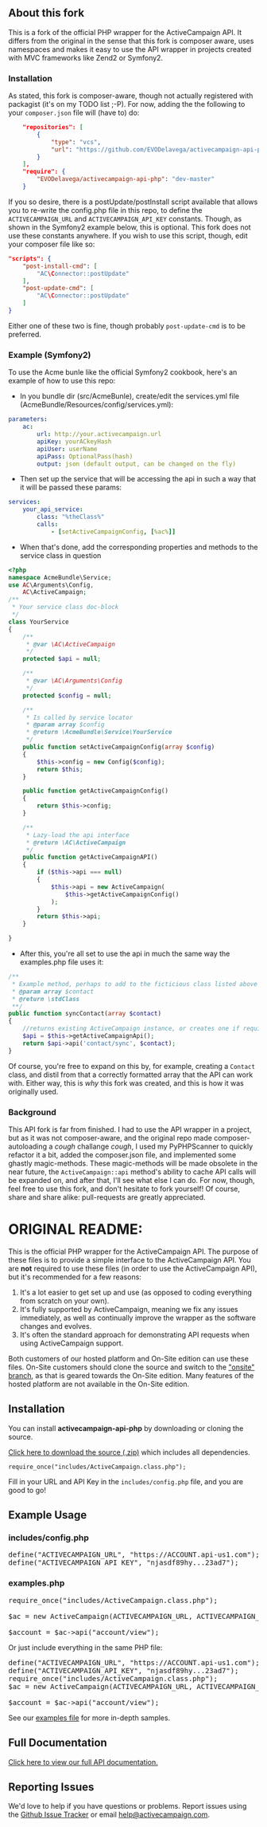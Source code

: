 ## About this fork

This is a fork of the official PHP wrapper for the ActiveCampaign API. It differs from the original in the sense that this fork is composer aware, uses namespaces and makes it easy to use the API wrapper in projects created with MVC frameworks like Zend2 or Symfony2.

### Installation
As stated, this fork is composer-aware, though not actually registered with packagist (it's on my TODO list ;-P).
For now, adding the the following to your `composer.json` file will (have to) do:

```json
    "repositories": [
        {
            "type": "vcs",
            "url": "https://github.com/EVODelavega/activecampaign-api-php.git"
        }
    ],
    "require": {
        "EVODelavega/activecampaign-api-php": "dev-master"
    }
```

If you so desire, there is a postUpdate/postInstall script available that allows you to re-write the config.php file in this repo, to define the `ACTIVECAMPAIGN_URL` and `ACTIVECAMPAIGN_API_KEY` constants.
Though, as shown in the Symfony2 example below, this is optional. This fork does not use these constants anywhere.
If you wish to use this script, though, edit your composer file like so:

```json
"scripts": {
    "post-install-cmd": [
        "AC\Connector::postUpdate"
    ],
    "post-update-cmd": [
        "AC\Connector::postUpdate"
    ]
}
```
Either one of these two is fine, though probably `post-update-cmd` is to be preferred.

### Example (Symfony2)
To use the Acme bunle like the official Symfony2 cookbook, here's an example of how to use this repo:

- In you bundle dir (src/AcmeBunle), create/edit the services.yml file (AcmeBundle/Resources/config/services.yml):

```yml
parameters:
    ac:
        url: http://your.activecampaign.url
        apiKey: yourACkeyHash
        apiUser: userName
        apiPass: OptionalPass(hash)
        output: json (default output, can be changed on the fly)
```

- Then set up the service that will be accessing the api in such a way that it will be passed these params:

```yml
services:
    your_api_service:
        class: "%theClass%"
        calls:
            - [setActiveCampaignConfig, [%ac%]]
```

- When that's done, add the corresponding properties and methods to the service class in question

```php
<?php
namespace AcmeBundle\Service;
use AC\Arguments\Config,
    AC\ActiveCampaign;
/**
 * Your service class doc-block
 */
class YourService
{
    /**
     * @var \AC\ActiveCampaign
     */
    protected $api = null;

    /**
     * @var \AC\Arguments\Config
     */
    protected $config = null;

    /**
     * Is called by service locator
     * @param array $config
     * @return \AcmeBundle\Service\YourService
     */
    public function setActiveCampaignConfig(array $config)
    {
        $this->config = new Config($config);
        return $this;
    }

    public function getActiveCampaignConfig()
    {
        return $this->config;
    }

    /**
     * Lazy-load the api interface
     * @return \AC\ActiveCampaign
     */
    public function getActiveCampaignAPI()
    {
        if ($this->api === null)
        {
            $this->api = new ActiveCampaign(
                $this->getActiveCampaignConfig()
            );
        }
        return $this->api;
    }

}
```
- After this, you're all set to use the api in much the same way the examples.php file uses it:

```php
/**
 * Example method, perhaps to add to the ficticious class listed above
 * @param array $contact
 * @return \stdClass
 **/
public function syncContact(array $contact)
{
    //returns existing ActiveCampaign instance, or creates one if required
    $api = $this->getActiveCampaignApi();
    return $api->api('contact/sync', $contact);
}
```
Of course, you're free to expand on this by, for example, creating a `Contact` class, and distil from that a correctly formatted array that the API can work with.
Either way, this is _why_ this fork was created, and this is how it was originally used.

### Background
This API fork is far from finished. I had to use the API wrapper in a project, but as it was not composer-aware, and the original repo made composer-autoloading a *cough* challange *cough*, I used my PyPHPScanner to quickly refactor it a bit, added the composer.json file, and implemented some ghastly magic-methods.
These magic-methods will be made obsolete in the near future, the `ActiveCampaign::api` method's ability to cache API calls will be expanded on, and after that, I'll see what else I can do. For now, though, feel free to use this fork, and don't hesitate to fork yourself!
Of course, share and share alike: pull-requests are greatly appreciated.


# ORIGINAL README:

This is the official PHP wrapper for the ActiveCampaign API. The purpose of these files is to provide a simple interface to the ActiveCampaign API. You are **not** required to use these files (in order to use the ActiveCampaign API), but it's recommended for a few reasons:

1. It's a lot easier to get set up and use (as opposed to coding everything from scratch on your own).
2. It's fully supported by ActiveCampaign, meaning we fix any issues immediately, as well as continually improve the wrapper as the software changes and evolves.
3. It's often the standard approach for demonstrating API requests when using ActiveCampaign support.

Both customers of our hosted platform and On-Site edition can use these files. On-Site customers should clone the source and switch to the <a href="https://github.com/ActiveCampaign/activecampaign-api-php/tree/onsite">"onsite" branch</a>, as that is geared towards the On-Site edition. Many features of the hosted platform are not available in the On-Site edition.

## Installation

You can install **activecampaign-api-php** by downloading or cloning the source.

[Click here to download the source (.zip)](https://github.com/ActiveCampaign/activecampaign-api-php/zipball/master) which includes all dependencies.

`require_once("includes/ActiveCampaign.class.php");`

Fill in your URL and API Key in the `includes/config.php` file, and you are good to go!

## Example Usage

### includes/config.php

<pre>
define("ACTIVECAMPAIGN_URL", "https://ACCOUNT.api-us1.com");
define("ACTIVECAMPAIGN_API_KEY", "njasdf89hy...23ad7");
</pre>

### examples.php

<pre>
require_once("includes/ActiveCampaign.class.php");

$ac = new ActiveCampaign(ACTIVECAMPAIGN_URL, ACTIVECAMPAIGN_API_KEY);

$account = $ac->api("account/view");
</pre>

Or just include everything in the same PHP file:

<pre>
define("ACTIVECAMPAIGN_URL", "https://ACCOUNT.api-us1.com");
define("ACTIVECAMPAIGN_API_KEY", "njasdf89hy...23ad7");
require_once("includes/ActiveCampaign.class.php");
$ac = new ActiveCampaign(ACTIVECAMPAIGN_URL, ACTIVECAMPAIGN_API_KEY);

$account = $ac->api("account/view");
</pre>

See our [examples file](https://github.com/ActiveCampaign/activecampaign-api-php/blob/master/examples.php) for more in-depth samples.

## Full Documentation

[Click here to view our full API documentation.](http://activecampaign.com/api)

## Reporting Issues

We'd love to help if you have questions or problems. Report issues using the [Github Issue Tracker](https://github.com/ActiveCampaign/activecampaign-api-php/issues) or email help@activecampaign.com.
